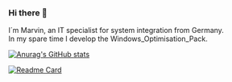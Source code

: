 ### Hi there 👋 

I´m Marvin, an IT specialist for system integration from Germany. <BR>
In my spare time I develop the Windows_Optimisation_Pack.
  
[![Anurag's GitHub stats](https://github-readme-stats.vercel.app/api?username=Marvin700&theme=dark)](https://github.com/anuraghazra/github-readme-stats)
  
[![Readme Card](https://github-readme-stats.vercel.app/api/pin/?username=Marvin700&repo=Windows_Optimisation_Pack&theme=dark)](https://github.com/anuraghazra/github-readme-stats)


<!--
**Marvin700/Marvin700** is a ✨ _special_ ✨ repository because its `README.md` (this file) appears on your GitHub profile.

Here are some ideas to get you started:

- 🔭 I’m currently working on ...
- 🌱 I’m currently learning ...
- 👯 I’m looking to collaborate on ...
- 🤔 I’m looking for help with ...
- 💬 Ask me about ...
- 📫 How to reach me: ...
- 😄 Pronouns: ...
- ⚡ Fun fact: ...
-->
